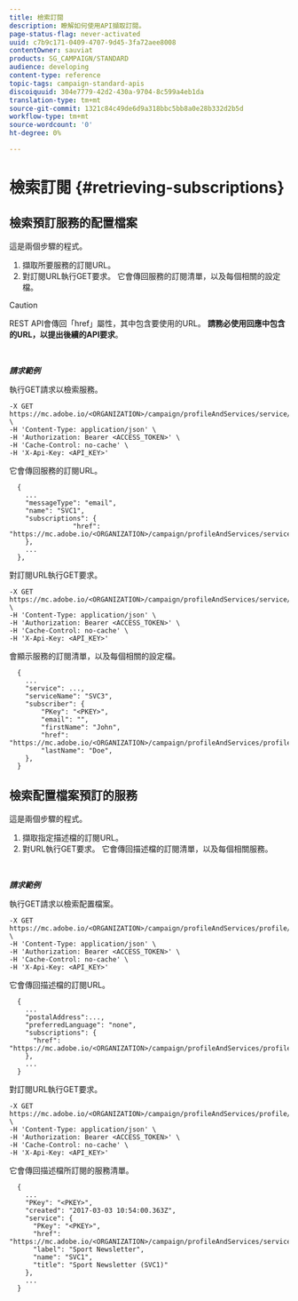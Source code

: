```yaml
---
title: 檢索訂閱
description: 瞭解如何使用API擷取訂閱。
page-status-flag: never-activated
uuid: c7b9c171-0409-4707-9d45-3fa72aee8008
contentOwner: sauviat
products: SG_CAMPAIGN/STANDARD
audience: developing
content-type: reference
topic-tags: campaign-standard-apis
discoiquuid: 304e7779-42d2-430a-9704-8c599a4eb1da
translation-type: tm+mt
source-git-commit: 1321c84c49de6d9a318bbc5bb8a0e28b332d2b5d
workflow-type: tm+mt
source-wordcount: '0'
ht-degree: 0%

---
```



# 檢索訂閱 {#retrieving-subscriptions}

## 檢索預訂服務的配置檔案

這是兩個步驟的程式。

1. 擷取所要服務的訂閱URL。
1. 對訂閱URL執行GET要求。 它會傳回服務的訂閱清單，以及每個相關的設定檔。

>[!CAUTION]
>
>REST API會傳回「href」屬性，其中包含要使用的URL。 <b>請務必使用回應中包含的URL，以提出後續的API要求</b>。

<br/>

***請求範例***

執行GET請求以檢索服務。

```
-X GET https://mc.adobe.io/<ORGANIZATION>/campaign/profileAndServices/service/<PKEY> \
-H 'Content-Type: application/json' \
-H 'Authorization: Bearer <ACCESS_TOKEN>' \
-H 'Cache-Control: no-cache' \
-H 'X-Api-Key: <API_KEY>'
```

它會傳回服務的訂閱URL。

```
  {
    ...
    "messageType": "email",
    "name": "SVC1",
    "subscriptions": {
                "href": "https://mc.adobe.io/<ORGANIZATION>/campaign/profileAndServices/service/<PKEY>/subscriptions/"
    },
    ...
  },
```

對訂閱URL執行GET要求。

```
-X GET https://mc.adobe.io/<ORGANIZATION>/campaign/profileAndServices/service/<PKEY>/subscriptions \
-H 'Content-Type: application/json' \
-H 'Authorization: Bearer <ACCESS_TOKEN>' \
-H 'Cache-Control: no-cache' \
-H 'X-Api-Key: <API_KEY>'
```

會顯示服務的訂閱清單，以及每個相關的設定檔。

```
  {
    ...
    "service": ...,
    "serviceName": "SVC3",
    "subscriber": {
        "PKey": "<PKEY>",
        "email": "",
        "firstName": "John",
        "href": "https://mc.adobe.io/<ORGANIZATION>/campaign/profileAndServices/profile/<PKEY>",
        "lastName": "Doe",
    },
  }
```

## 檢索配置檔案預訂的服務

這是兩個步驟的程式。

1. 擷取指定描述檔的訂閱URL。
1. 對URL執行GET要求。 它會傳回描述檔的訂閱清單，以及每個相關服務。

<br/>

***請求範例***

執行GET請求以檢索配置檔案。

```
-X GET https://mc.adobe.io/<ORGANIZATION>/campaign/profileAndServices/profile/<PKEY> \
-H 'Content-Type: application/json' \
-H 'Authorization: Bearer <ACCESS_TOKEN>' \
-H 'Cache-Control: no-cache' \
-H 'X-Api-Key: <API_KEY>'
```

它會傳回描述檔的訂閱URL。

```
  {
    ...
    "postalAddress":...,
    "preferredLanguage": "none",
    "subscriptions": {
      "href": "https://mc.adobe.io/<ORGANIZATION>/campaign/profileAndServices/profile/<PKEY>/subscriptions/"
    },
    ...
  }
```

對訂閱URL執行GET要求。

```
-X GET https://mc.adobe.io/<ORGANIZATION>/campaign/profileAndServices/profile/<PKEY>/subscriptions \
-H 'Content-Type: application/json' \
-H 'Authorization: Bearer <ACCESS_TOKEN>' \
-H 'Cache-Control: no-cache' \
-H 'X-Api-Key: <API_KEY>'
```

它會傳回描述檔所訂閱的服務清單。

```
  {
    ...
    "PKey": "<PKEY>",
    "created": "2017-03-03 10:54:00.363Z",
    "service": {
      "PKey": "<PKEY>",
      "href": "https://mc.adobe.io/<ORGANIZATION>/campaign/profileAndServices/service/<PKEY>",
      "label": "Sport Newsletter",
      "name": "SVC1",
      "title": "Sport Newsletter (SVC1)"
    },
    ...
  }
```
